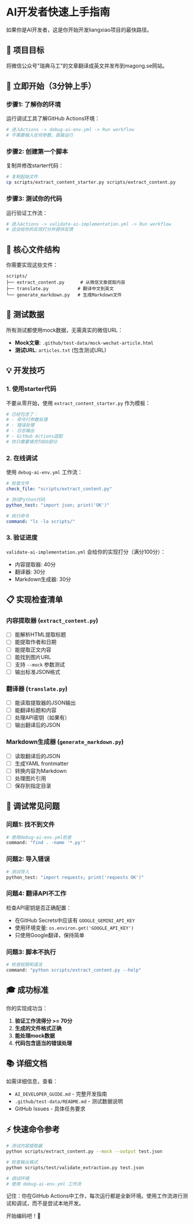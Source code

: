 # AI开发者快速上手指南

如果你是AI开发者，这是你开始开发liangxiao项目的最快路径。

## 🎯 项目目标
将微信公众号"瑞典马工"的文章翻译成英文并发布到magong.se网站。

## 🚀 立即开始（3分钟上手）

### 步骤1: 了解你的环境
运行调试工具了解GitHub Actions环境：

```yaml
# 进入Actions -> debug-ai-env.yml -> Run workflow
# 不需要输入任何参数，直接运行
```

### 步骤2: 创建第一个脚本
复制并修改starter代码：

```bash
# 复制起始文件
cp scripts/extract_content_starter.py scripts/extract_content.py
```

### 步骤3: 测试你的代码
运行验证工作流：

```yaml
# 进入Actions -> validate-ai-implementation.yml -> Run workflow
# 这会给你的实现打分并提供反馈
```

## 📁 核心文件结构

你需要实现这些文件：

```
scripts/
├── extract_content.py      # 从微信文章提取内容
├── translate.py           # 翻译中文到英文
└── generate_markdown.py   # 生成Markdown文件
```

## 🧪 测试数据

所有测试都使用mock数据，无需真实的微信URL：

- **Mock文章**: `.github/test-data/mock-wechat-article.html`
- **测试URL**: `articles.txt` (包含测试URL)

## 💡 开发技巧

### 1. 使用starter代码
不要从零开始，使用 `extract_content_starter.py` 作为模板：

```python
# 已经包含了：
# - 命令行参数处理
# - 错误处理
# - 日志输出
# - GitHub Actions适配
# 你只需要填充TODO部分
```

### 2. 在线调试
使用 `debug-ai-env.yml` 工作流：

```yaml
# 检查文件
check_file: "scripts/extract_content.py"

# 测试Python代码
python_test: "import json; print('OK')"

# 执行命令
command: "ls -la scripts/"
```

### 3. 验证进度
`validate-ai-implementation.yml` 会给你的实现打分（满分100分）：

- 内容提取器: 40分
- 翻译器: 30分
- Markdown生成器: 30分

## 📋 实现检查清单

### 内容提取器 (`extract_content.py`)
- [ ] 能解析HTML提取标题
- [ ] 能提取作者和日期
- [ ] 能提取正文内容
- [ ] 能找到图片URL
- [ ] 支持 `--mock` 参数测试
- [ ] 输出标准JSON格式

### 翻译器 (`translate.py`)
- [ ] 能读取提取器的JSON输出
- [ ] 能翻译标题和内容
- [ ] 处理API密钥（如果有）
- [ ] 输出翻译后的JSON

### Markdown生成器 (`generate_markdown.py`)  
- [ ] 读取翻译后的JSON
- [ ] 生成YAML frontmatter
- [ ] 转换内容为Markdown
- [ ] 处理图片引用
- [ ] 保存到指定目录

## 🔧 调试常见问题

### 问题1: 找不到文件
```bash
# 使用debug-ai-env.yml检查
command: "find . -name '*.py'"
```

### 问题2: 导入错误
```bash
# 测试导入
python_test: "import requests; print('requests OK')"
```

### 问题4: 翻译API不工作
检查API密钥是否正确配置：
- 在GitHub Secrets中应该有 `GOOGLE_GEMINI_API_KEY`
- 使用环境变量: `os.environ.get('GOOGLE_API_KEY')`
- 只使用Google翻译，保持简单

### 问题3: 脚本不执行
```bash
# 检查权限和语法
command: "python scripts/extract_content.py --help"
```

## 🎓 成功标准

你的实现成功当：

1. **验证工作流得分 >= 70分**
2. **生成的文件格式正确**
3. **能处理mock数据**
4. **代码包含适当的错误处理**

## 📚 详细文档

如需详细信息，查看：
- `AI_DEVELOPER_GUIDE.md` - 完整开发指南
- `.github/test-data/README.md` - 测试数据说明
- GitHub Issues - 具体任务要求

## ⚡ 快速命令参考

```bash
# 测试内容提取器
python scripts/extract_content.py --mock --output test.json

# 检查输出格式
python scripts/test/validate_extraction.py test.json

# 调试环境
# 使用 debug-ai-env.yml 工作流
```

记住：你在GitHub Actions中工作，每次运行都是全新环境。使用工作流进行测试和调试，而不是尝试本地开发。

开始编码吧！🚀
